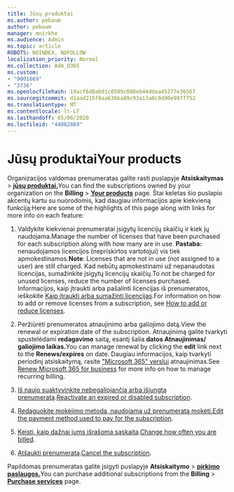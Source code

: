 ```yaml
---
title: Jūsų produktai
ms.author: pebaum
author: pebaum
manager: mnirkhe
ms.audience: Admin
ms.topic: article
ROBOTS: NOINDEX, NOFOLLOW
localization_priority: Normal
ms.collection: Adm_O365
ms.custom:
- "9001669"
- "3736"
ms.openlocfilehash: 19acf6d8ab01c0599c088eb44ddea45377e36567
ms.sourcegitcommit: d1aad215f8aa636ba89c93a13a0c9d90e997f752
ms.translationtype: MT
ms.contentlocale: lt-LT
ms.lasthandoff: 05/06/2020
ms.locfileid: "44062869"
---
```

# <a name="your-products"></a><span data-ttu-id="206bf-102">Jūsų produktai</span><span class="sxs-lookup"><span data-stu-id="206bf-102">Your products</span></span>

<span data-ttu-id="206bf-103">Organizacijos valdomas prenumeratas galite rasti puslapyje **Atsiskaitymas** > **[jūsų produktai.](https://go.microsoft.com/fwlink/p/?linkid=842054)**</span><span class="sxs-lookup"><span data-stu-id="206bf-103">You can find the subscriptions owned by your organization on the **Billing** > **[Your products](https://go.microsoft.com/fwlink/p/?linkid=842054)** page.</span></span> <span data-ttu-id="206bf-104">Štai keletas šio puslapio akcentų kartu su nuorodomis, kad daugiau informacijos apie kiekvieną funkciją:</span><span class="sxs-lookup"><span data-stu-id="206bf-104">Here are some of the highlights of this page along with links for more info on each feature:</span></span>

1. <span data-ttu-id="206bf-105">Valdykite kiekvienai prenumeratai įsigytų licencijų skaičių ir kiek jų naudojama.</span><span class="sxs-lookup"><span data-stu-id="206bf-105">Manage the number of licenses that have been purchased for each subscription along with how many are in use.</span></span>  <span data-ttu-id="206bf-106">**Pastaba:** nenaudojamos licencijos (nepriskirtos vartotojui) vis tiek apmokestinamos.</span><span class="sxs-lookup"><span data-stu-id="206bf-106">**Note**: Licenses that are not in use (not assigned to a user) are still charged.</span></span>  <span data-ttu-id="206bf-107">Kad nebūtų apmokestinami už nepanaudotas licencijas, sumažinkite įsigytų licencijų skaičių.</span><span class="sxs-lookup"><span data-stu-id="206bf-107">To not be charged for unused licenses, reduce the number of licenses purchased.</span></span> <span data-ttu-id="206bf-108">Informacijos, kaip įtraukti arba pašalinti licencijas iš prenumeratos, ieškokite [Kaip įtraukti arba sumažinti licencijas](https://docs.microsoft.com/alchemyinsights/how-to-add-or-reduce-licenses).</span><span class="sxs-lookup"><span data-stu-id="206bf-108">For information on how to add or remove licenses from a subscription, see [How to add or reduce licenses](https://docs.microsoft.com/alchemyinsights/how-to-add-or-reduce-licenses).</span></span>

2. <span data-ttu-id="206bf-109">Peržiūrėti prenumeratos atnaujinimo arba galiojimo datą.</span><span class="sxs-lookup"><span data-stu-id="206bf-109">View the renewal or expiration date of the subscription.</span></span>  <span data-ttu-id="206bf-110">Atnaujinimą galite tvarkyti spustelėdami **redagavimo** saitą, esantį šalia **datos Atnaujinimas/ galiojimo laikas.**</span><span class="sxs-lookup"><span data-stu-id="206bf-110">You can manage renewal by clicking the **edit** link next to the **Renews/expires** on date.</span></span>  <span data-ttu-id="206bf-111">Daugiau informacijos, kaip tvarkyti periodinį atsiskaitymą, rasite ["Microsoft 365" verslui](https://go.microsoft.com/fwlink/?linkid=2119216) atnaujinimas.</span><span class="sxs-lookup"><span data-stu-id="206bf-111">See [Renew Microsoft 365 for business](https://go.microsoft.com/fwlink/?linkid=2119216) for more info on how to manage recurring billing.</span></span>

3. <span data-ttu-id="206bf-112">[Iš naujo suaktyvinkite nebegaliojančią arba išjungtą prenumeratą](https://go.microsoft.com/fwlink/?linkid=2117519).</span><span class="sxs-lookup"><span data-stu-id="206bf-112">[Reactivate an expired or disabled subscription](https://go.microsoft.com/fwlink/?linkid=2117519).</span></span>

4. <span data-ttu-id="206bf-113">[Redaguokite mokėjimo metodą, naudojamą už prenumeratą mokėti.](https://go.microsoft.com/fwlink/?linkid=2117167)</span><span class="sxs-lookup"><span data-stu-id="206bf-113">[Edit the payment method used to pay for the subscription](https://go.microsoft.com/fwlink/?linkid=2117167).</span></span>

5. <span data-ttu-id="206bf-114">[Keisti, kaip dažnai jums išrašoma sąskaita](https://go.microsoft.com/fwlink/?linkid=2119112).</span><span class="sxs-lookup"><span data-stu-id="206bf-114">[Change how often you are billed](https://go.microsoft.com/fwlink/?linkid=2119112).</span></span>

6. <span data-ttu-id="206bf-115">[Atšaukti prenumeratą](https://go.microsoft.com/fwlink/?linkid=2119113).</span><span class="sxs-lookup"><span data-stu-id="206bf-115">[Cancel the subscription](https://go.microsoft.com/fwlink/?linkid=2119113).</span></span>

<span data-ttu-id="206bf-116">Papildomas prenumeratas galite įsigyti puslapyje **Atsiskaitymo** > [**pirkimo paslaugos.**](https://go.microsoft.com/fwlink/p/?linkid=868433)</span><span class="sxs-lookup"><span data-stu-id="206bf-116">You can purchase additional subscriptions from the **Billing** > [**Purchase services**](https://go.microsoft.com/fwlink/p/?linkid=868433) page.</span></span>
